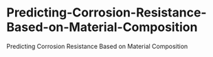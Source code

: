 # Predicting-Corrosion-Resistance-Based-on-Material-Composition
Predicting Corrosion Resistance Based on Material Composition
